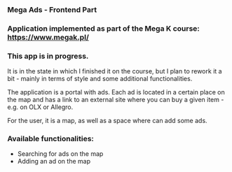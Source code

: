 ###  Mega Ads - Frontend Part

### Application implemented as part of the Mega K course: https://www.megak.pl/

### This app is in progress. 

It is in the state in which I finished it on the course, but I plan to rework it a bit - mainly in terms of style and some additional functionalities.

The application is a portal with ads. Each ad is located in a certain place on the map and has a link to an external site where you can buy a given item - e.g. on OLX or Allegro.

For the user, it is a map, as well as a space where can add some ads.

###  Available functionalities:
- Searching for ads on the map
- Adding an ad on the map



